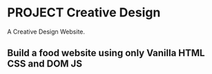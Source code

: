 # PROJECT Creative Design
A Creative Design Website.


## Build a food website using only Vanilla HTML CSS and DOM JS